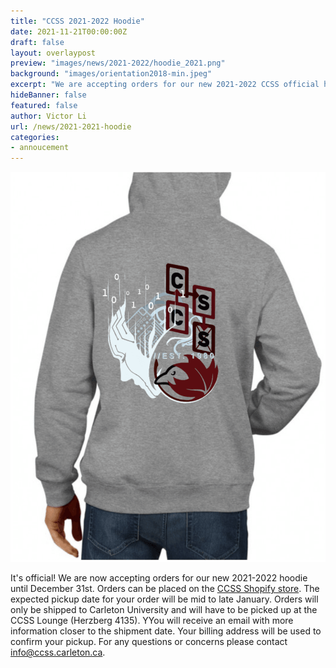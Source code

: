 ```yaml
---
title: "CCSS 2021-2022 Hoodie"
date: 2021-11-21T00:00:00Z
draft: false
layout: overlaypost
preview: "images/news/2021-2022/hoodie_2021.png"
background: "images/orientation2018-min.jpeg"
excerpt: "We are accepting orders for our new 2021-2022 CCSS official hoodie until December 31st."
hideBanner: false
featured: false
author: Victor Li
url: /news/2021-2021-hoodie
categories:
- annoucement
---
```


![hoodie 2021](/images/news/2021-2022/hoodie_2021.png)

It's official! We are now accepting orders for our new 2021-2022 hoodie until December 31st. Orders can be placed on the [CCSS Shopify store](https://carletoncss.myshopify.com/products/new-ccss-fleece-hoodie-1). The expected pickup date for your order will be mid to late January. Orders will only be shipped to Carleton University and will have to be picked up at the CCSS Lounge (Herzberg 4135). YYou will receive an email with more information closer to the shipment date. Your billing address will be used to confirm your pickup. For any questions or concerns please contact info@ccss.carleton.ca.